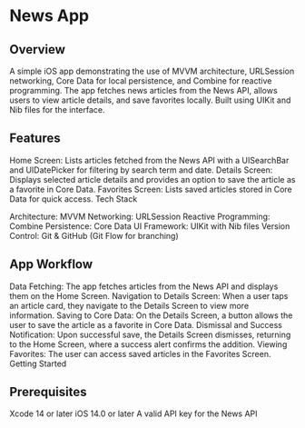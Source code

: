 # News App

## Overview

A simple iOS app demonstrating the use of MVVM architecture, URLSession networking, Core Data for local persistence, and Combine for reactive programming. The app fetches news articles from the News API, allows users to view article details, and save favorites locally. Built using UIKit and Nib files for the interface.

## Features

Home Screen: Lists articles fetched from the News API with a UISearchBar and UIDatePicker for filtering by search term and date.
Details Screen: Displays selected article details and provides an option to save the article as a favorite in Core Data.
Favorites Screen: Lists saved articles stored in Core Data for quick access.
Tech Stack

 Architecture: MVVM
Networking: URLSession
Reactive Programming: Combine
Persistence: Core Data
UI Framework: UIKit with Nib files
Version Control: Git & GitHub (Git Flow for branching)

## App Workflow

Data Fetching: The app fetches articles from the News API and displays them on the Home Screen.
Navigation to Details Screen: When a user taps an article card, they navigate to the Details Screen to view more information.
Saving to Core Data: On the Details Screen, a button allows the user to save the article as a favorite in Core Data.
Dismissal and Success Notification: Upon successful save, the Details Screen dismisses, returning to the Home Screen, where a success alert confirms the addition.
Viewing Favorites: The user can access saved articles in the Favorites Screen.
Getting Started

## Prerequisites
Xcode 14 or later
iOS 14.0 or later
A valid API key for the News API
